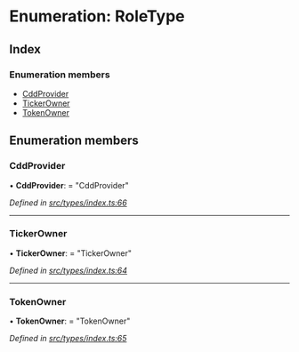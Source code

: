 # Enumeration: RoleType

## Index

### Enumeration members

* [CddProvider](types.roletype.md#cddprovider)
* [TickerOwner](types.roletype.md#tickerowner)
* [TokenOwner](types.roletype.md#tokenowner)

## Enumeration members

###  CddProvider

• **CddProvider**: = "CddProvider"

*Defined in [src/types/index.ts:66](https://github.com/PolymathNetwork/polymesh-sdk/blob/d7c2770/src/types/index.ts#L66)*

___

###  TickerOwner

• **TickerOwner**: = "TickerOwner"

*Defined in [src/types/index.ts:64](https://github.com/PolymathNetwork/polymesh-sdk/blob/d7c2770/src/types/index.ts#L64)*

___

###  TokenOwner

• **TokenOwner**: = "TokenOwner"

*Defined in [src/types/index.ts:65](https://github.com/PolymathNetwork/polymesh-sdk/blob/d7c2770/src/types/index.ts#L65)*
